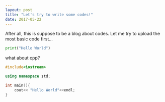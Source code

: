 ```yaml
---
layout: post
title: "Let's try to write some codes!"
date: 2017-05-22
---
```


After all, this is suppose to be a blog about codes. Let me try to upload the most basic code first...

```python
print("Hello World")
```

what about cpp?

```cpp
#include<iostream>

using namespace std;

int main(){
    cout<< "Hello World"<<endl;
}
```
